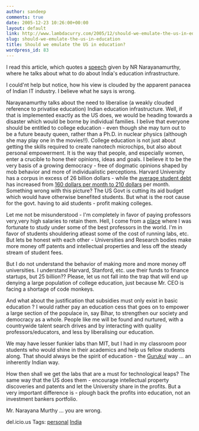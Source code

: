 ```yaml
---
author: sandeep
comments: true
date: 2005-12-23 10:26:00+00:00
layout: default
link: http://www.lambdacurry.com/2005/12/should-we-emulate-the-us-in-education/
slug: should-we-emulate-the-us-in-education
title: Should we emulate the US in education?
wordpress_id: 83
---
```


I read this article, which quotes a [speech](http://in.rediff.com/money/2005/dec/23bspec.htm) given by NR Narayanamurthy, where he talks about what to do about India's education infrastructure.

I could'nt help but notice, how his view is clouded by the apparent panacea of Indian IT industry. I believe what he says is wrong. 

Narayanamurthy talks about the need to liberalise (a weakly clouded reference to privatise education) Indian education infrastructure. Well, if that is implemented exactly as the US does, we would be heading towards a disaster which would be borne by individual families.
I belive that everyone should be entitled to college education  - even though she may turn out to be a future beauty queen, rather than a Ph.D. in nuclear physics (although she may play one in the movies!!). College education is not just about getting the skills required to create nanotech microchips, but also about personal empowerment. It is the way that people, and especially women, enter a crucible to hone their opinions, ideas and goals. I believe it to be the very basis of a growing democracy - free of dogmatic opinions shaped by mob behavior and more of individualistic perceptions.
Harvard University has a corpus in excess of 26 billion dollars - while the [average student debt](http://www.thebatt.com/media/paper657/news/2005/12/02/Opinion/Budget.Cuts.Will.Increase.PostCollege.Student.Debt-1119236.shtml?norewrite&sourcedomain=www.thebatt.com) has increased from [160 dollars per month to 210 dollars](http://www.google.com/url?sa=t&ct=res&cd=7&url=http%3A//www.usatoday.com/news/education/2005-03-27-grad-debt_x.htm&ei=DIarQ7XEArb2YNSszb8M&sig2=GkzJyES_6oI7hB4VlyloCg) per month.
Something wrong with this picture?
The US Govt is cutting its aid budget which would have otherwise benefited students. But what is the root cause for the govt. having to aid students - profit making colleges.

Let me not be misunderstood - I'm completely in favor of paying professors very,very high salaries to retain them. Hell, I come from a [place](www.iitb.ac.in) where I was fortunate to study under some of the best professors in the world. I'm in favor of students shouldering atleast some of the cost of running labs, etc. But lets be honest with each other - Universities and Research bodies make more money off patents and intellectual properties and less off the steady stream of student fees.

But I do not understand the behavior of making more and more money off universities. I understand Harvard, Stanford, etc. use their funds to finance startups, but 25 billion?? Please, let us not fall into the trap that will end up denying a large population of college education, just because Mr. CEO is facing a shortage of code monkeys.

And what about the justification that subsidies must only exist in basic education ? I would rather pay an education cess that goes on to empower a large section of the populace in, say Bihar, to strengthen our society and democracy as a whole. People like me will be found and nurtured, with a countrywide talent search drives and by interacting with quality professors/educators, and less by liberalising our education.

We may have lesser funkier labs than MIT, but I had in my classroom poor students who would shine in their academics and help us fellow students along. That should always be the spirit of education - the [Gurukul](http://en.wikipedia.org/wiki/Gurukula) way ... an inherently Indian way.

How then shall we get the labs that are a must for technological leaps? The same way that the US does them - encourage intellectual property discoveries and patents and let the University share in the profits. But a very important difference is - plough back the profits into education, not an investment bankers portfolio.

Mr. Narayana Murthy ... you are wrong.




del.icio.us Tags: [personal](http://del.icio.us/sss8ue/personal) [India](http://del.icio.us/sss8ue/india)
